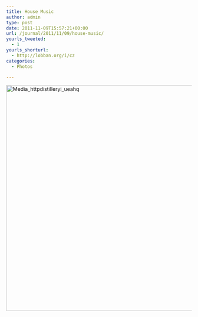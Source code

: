 ```yaml
---
title: House Music
author: admin
type: post
date: 2011-11-09T15:57:21+00:00
url: /journal/2011/11/09/house-music/
yourls_tweeted:
  - 1
yourls_shorturl:
  - http://lobban.org/i/cz
categories:
  - Photos

---
```

<div class='posterous_autopost'>
  <a href="http://instagr.am/p/TZu2x/"></p> 
  
  <div class='p_embed p_image_embed'>
    <a href="http://getfile4.posterous.com/getfile/files.posterous.com/nonimage/lzejJdbcboczJEbauovxpfmemHkmAnCzhGpvglkjuFyqcDGIDfqqscDznybd/media_httpdistilleryi_uEAHq.jpg.scaled1000.jpg"><img alt="Media_httpdistilleryi_ueahq" height="612" src="http://getfile4.posterous.com/getfile/files.posterous.com/nonimage/lzejJdbcboczJEbauovxpfmemHkmAnCzhGpvglkjuFyqcDGIDfqqscDznybd/media_httpdistilleryi_uEAHq.jpg.scaled1000.jpg" width="612" /></a>
  </div>
  
  <p>
    </a></div>